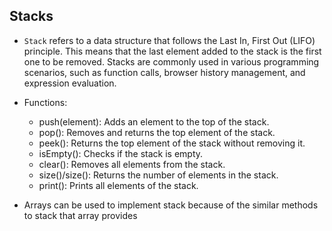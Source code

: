 ## Stacks
- `Stack` refers to a data structure that follows the Last In, First Out (LIFO) principle. This means that the last element added to the stack is the first one to be removed. Stacks are commonly used in various programming scenarios, such as function calls, browser history management, and expression evaluation.
  
- Functions: 
  - push(element): Adds an element to the top of the stack.
  - pop(): Removes and returns the top element of the stack.
  - peek(): Returns the top element of the stack without removing it.
  - isEmpty(): Checks if the stack is empty.
  - clear(): Removes all elements from the stack.
  - size()/size(): Returns the number of elements in the stack.
  - print(): Prints all elements of the stack.

- Arrays can be used to implement stack because of the similar methods to stack that array provides
  